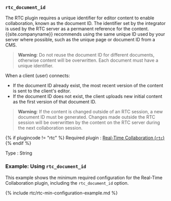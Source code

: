 ### `rtc_document_id`

The RTC plugin requires a unique identifier for editor content to enable collaboration, known as the document ID. The identifier set by the integrator is used by the RTC server as a permanent reference for the content. {{site.companyname}} recommends using the same unique ID used by your server where possible, such as the unique page or document ID from a CMS.

> **Warning**: Do not reuse the document ID for different documents, otherwise content will be overwritten. Each document must have a unique identifier.

When a client (user) connects:
* If the document ID already exist, the most recent version of the content is sent to the client's editor.
* If the document ID does not exist, the client uploads new initial content as the first version of that document ID.

> **Warning**: If the content is changed outside of an RTC session, a new document ID must be generated. Changes made outside the RTC session will be overwritten by the content on the RTC server during the next collaboration session.

{% if plugincode != "rtc" %}
Required plugin
: [Real-Time Collaboration (`rtc`)]({{site.baseurl}}/plugins/premium/rtc/)
{% endif %}

Type
: String

### Example: Using `rtc_document_id`

This example shows the minimum required configuration for the Real-Time Collaboration plugin, including the `rtc_document_id` option.

{% include rtc/rtc-min-configuration-example.md %}
